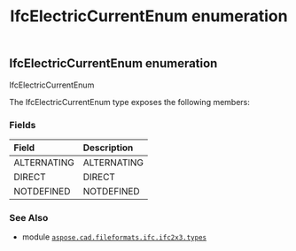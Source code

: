 ﻿---
title: IfcElectricCurrentEnum enumeration
second_title: Aspose.CAD for Python via .NET API References
description: 
type: docs
weight: 2170
url: /python-net/aspose.cad.fileformats.ifc.ifc2x3.types/ifcelectriccurrentenum/
is_root: false
---

## IfcElectricCurrentEnum enumeration

IfcElectricCurrentEnum



The IfcElectricCurrentEnum type exposes the following members:

### Fields
| Field | Description |
| :- | :- |
| ALTERNATING | ALTERNATING |
| DIRECT | DIRECT |
| NOTDEFINED | NOTDEFINED |



### See Also
* module [`aspose.cad.fileformats.ifc.ifc2x3.types`](..)
